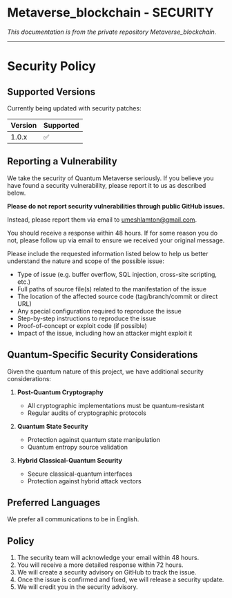 # Metaverse_blockchain - SECURITY

*This documentation is from the private repository Metaverse_blockchain.*

---

# Security Policy

## Supported Versions

Currently being updated with security patches:

| Version | Supported          |
| ------- | ------------------ |
| 1.0.x   | :white_check_mark: |

## Reporting a Vulnerability

We take the security of Quantum Metaverse seriously. If you believe you have found a security vulnerability, please report it to us as described below.

**Please do not report security vulnerabilities through public GitHub issues.**

Instead, please report them via email to umeshlamton@gmail.com.

You should receive a response within 48 hours. If for some reason you do not, please follow up via email to ensure we received your original message.

Please include the requested information listed below to help us better understand the nature and scope of the possible issue:

* Type of issue (e.g. buffer overflow, SQL injection, cross-site scripting, etc.)
* Full paths of source file(s) related to the manifestation of the issue
* The location of the affected source code (tag/branch/commit or direct URL)
* Any special configuration required to reproduce the issue
* Step-by-step instructions to reproduce the issue
* Proof-of-concept or exploit code (if possible)
* Impact of the issue, including how an attacker might exploit it

## Quantum-Specific Security Considerations

Given the quantum nature of this project, we have additional security considerations:

1. **Post-Quantum Cryptography**
   - All cryptographic implementations must be quantum-resistant
   - Regular audits of cryptographic protocols

2. **Quantum State Security**
   - Protection against quantum state manipulation
   - Quantum entropy source validation

3. **Hybrid Classical-Quantum Security**
   - Secure classical-quantum interfaces
   - Protection against hybrid attack vectors

## Preferred Languages

We prefer all communications to be in English.

## Policy

1. The security team will acknowledge your email within 48 hours.
2. You will receive a more detailed response within 72 hours.
3. We will create a security advisory on GitHub to track the issue.
4. Once the issue is confirmed and fixed, we will release a security update.
5. We will credit you in the security advisory.
